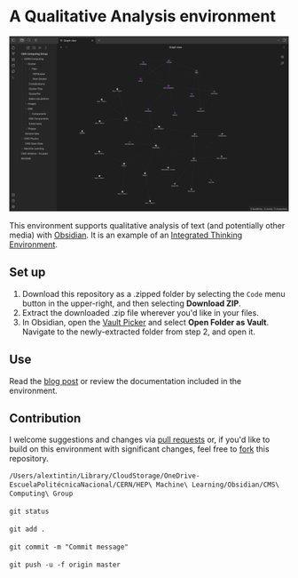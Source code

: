 # A Qualitative Analysis environment 

![13c5a16a-c509-4554-ac86-293bc0eb441c](https://github.com/SolenoiData/Obsidian-HEP-EPN/blob/master/CERN%20Computing/Images/README.png)

This environment supports qualitative analysis of text (and potentially other media) with [Obsidian](https://obsidian.md). It is an example of an [Integrated Thinking Environment](https://axle.design/obsidian-roam-and-the-rise-of-integrated-thinking-environments—what-they-are-what-they-do-and-what-s).

## Set up
1. Download this repository as a .zipped folder by selecting the `Code` menu button in the upper-right, and then selecting **Download ZIP**.
2. Extract the downloaded .zip file wherever you'd like in your files.
3. In Obsidian, open the [Vault Picker](https://help.obsidian.md/How+to/Working+with+multiple+vaults) and select **Open Folder as Vault**. Navigate to the newly-extracted folder from step 2, and open it.

## Use
Read the [blog post](https://axle.design/an-integrated-qualitative-analysis-environment-with-obsidian) or review the documentation included in the environment.

## Contribution
I welcome suggestions and changes via [pull requests](https://docs.github.com/en/github/collaborating-with-pull-requests/proposing-changes-to-your-work-with-pull-requests/about-pull-requests) or, if you'd like to build on this environment with significant changes, feel free to [fork](https://docs.github.com/en/get-started/quickstart/fork-a-repo) this repository.

```shell
/Users/alextintin/Library/CloudStorage/OneDrive-EscuelaPolitécnicaNacional/CERN/HEP\ Machine\ Learning/Obsidian/CMS\ Computing\ Group

git status

git add .

git commit -m "Commit message"

git push -u -f origin master
```
